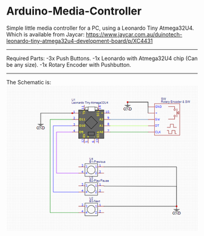 # Arduino-Media-Controller
Simple little media controller for a PC, using a Leonardo Tiny Atmega32U4. 
Which is available from Jaycar:
https://www.jaycar.com.au/duinotech-leonardo-tiny-atmega32u4-development-board/p/XC4431

--------------------------------------------------------

Required Parts:
-3x Push Buttons.
-1x Leonardo with Atmega32U4 chip (Can be any size).
-1x Rotary Encoder with Pushbutton.

--------------------------------------------------------

The Schematic is:
![image](https://github.com/Blake-McCullough/Arduino-Media-Controller/raw/main/schematic-for-media-controller.png)
